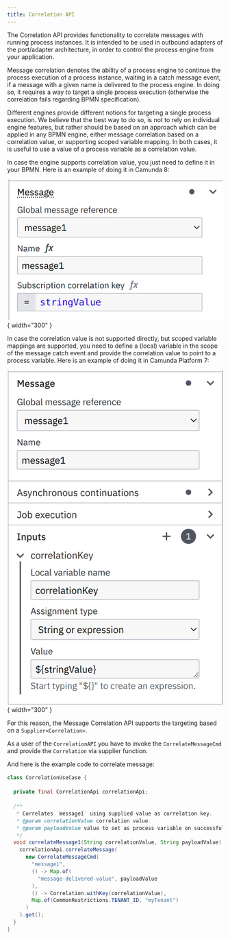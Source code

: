 ```yaml
---
title: Correlation API
---
```


The Correlation API provides functionality to correlate messages with running process instances.
It is intended to be used in outbound adapters of the port/adapter architecture, in order to control
the process engine from your application.

Message correlation denotes the ability of a process engine to continue the process execution of a process instance, waiting in a catch message event,
if a message with a given name is delivered to the process engine. In doing so, it requires a way to target a single process execution (otherwise the
correlation fails regarding BPMN specification).

Different engines provide different notions for targeting a single process execution. We believe that the best way to do so, is not to rely on individual
engine features, but rather should be based on an approach which can be applied in any BPMN engine, either message correlation based on a correlation value,
or supporting scoped variable mapping. In both cases, it is useful to use a value of a process variable as a correlation value.

In case the engine supports correlation value, you just need to define it in your BPMN. Here is an example of doing it in Camunda 8:

![Correlation with Correlation Key in C8](assets/img/correlation-correlation-key.png){ width="300" }

In case the correlation value is not supported directly, but scoped variable mappings are supported, you need to define a (local) variable
in the scope of the message catch event and provide the correlation value to point to a process variable. Here is an example of doing it in Camunda Platform 7:

![Correlation Variable Mapping in C7](assets/img/correlation-variable-mapping.png){ width="300" }

For this reason, the Message Correlation API supports the targeting based on a `Supplier<Correlation>`.

As a user of the `CorrelationAPI` you have to invoke the `CorrelateMessageCmd` and provide the `Correlation` via supplier function.

And here is the example code to correlate message:

```java
class CorrelationUseCase {

  private final CorrelationApi correlationApi;

  /**
   * Correlates `message1` using supplied value as correlation key. 
   * @param correlationValue correlation value.
   * @param payloadValue value to set as process variable on successful correlation.
   */
  void correlateMessage1(String correlationValue, String payloadValue) {
    correlationApi.correlateMessage(
      new CorrelateMessageCmd(
        "message1",
        () -> Map.of(
          "message-delivered-value", payloadValue
        ),
        () -> Correlation.withKey(correlationValue),
        Map.of(CommonRestrictions.TENANT_ID, "myTenant")
      )
    ).get();
  }
}

```
